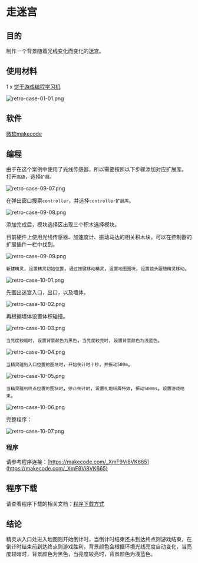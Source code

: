 ﻿# 走迷宫

## 目的

制作一个背景随着光线变化而变化的迷宫。

## 使用材料

1 x [饼干游戏编程学习机](https://item.taobao.com/item.htm?spm=a1z10.5-c-s.w4002-18602834185.82.51a95ccfE1IJt1&id=644090757603)

![retro-case-01-01.png](https://wiki-media-ef.oss-cn-hongkong.aliyuncs.com/docs/retroarcade/images/retro-case-01-01.png)

## 软件

[微软makecode](https://arcade.makecode.com/)

## 编程

由于在这个案例中使用了光线传感器，所以需要按照以下步骤添加对应扩展库。
打开`高级`，选择`扩展`。

![retro-case-09-07.png](https://wiki-media-ef.oss-cn-hongkong.aliyuncs.com/docs/retroarcade/images/retro-case-09-07.png)

在弹出窗口搜索`controller`，并选择`controller扩展库`。

![retro-case-09-08.png](https://wiki-media-ef.oss-cn-hongkong.aliyuncs.com/docs/retroarcade/images/retro-case-09-08.png)

添加完成后，模块选择区出现三个积木选择模块。

目前硬件上使用光线传感器、加速度计、振动马达的相关积木块，可以在控制器的扩展插件一栏中找到。

![retro-case-09-09.png](https://wiki-media-ef.oss-cn-hongkong.aliyuncs.com/docs/retroarcade/images/retro-case-09-09.png)

`新建精灵`，`设置精灵初始位置`，`通过按键移动精灵`，`设置地图图块`，`设置镜头跟随精灵移动`。

![retro-case-10-01.png](https://wiki-media-ef.oss-cn-hongkong.aliyuncs.com/docs/retroarcade/images/retro-case-10-01.png)

先画出迷宫入口，出口，以及墙体。

![retro-case-10-02.png](https://wiki-media-ef.oss-cn-hongkong.aliyuncs.com/docs/retroarcade/images/retro-case-10-02.png)

再根据墙体设置体积碰撞。

![retro-case-10-03.png](https://wiki-media-ef.oss-cn-hongkong.aliyuncs.com/docs/retroarcade/images/retro-case-10-03.png)

`当亮度较暗时`，`设置背景颜色为黑色`，`当亮度较亮时`，`设置背景颜色为浅蓝色`。

![retro-case-10-04.png](https://wiki-media-ef.oss-cn-hongkong.aliyuncs.com/docs/retroarcade/images/retro-case-10-04.png)


`当精灵碰到入口位置的图块时`，`开始倒计时十秒`，`并振动500m`。

![retro-case-10-05.png](https://wiki-media-ef.oss-cn-hongkong.aliyuncs.com/docs/retroarcade/images/retro-case-10-05.png)

`当精灵碰到终点位置的图块时`，`停止倒计时`，`设置礼炮纸屑特效`，`振动500ms`，`设置游戏结束`。

![retro-case-10-06.png](https://wiki-media-ef.oss-cn-hongkong.aliyuncs.com/docs/retroarcade/images/retro-case-10-06.png)

完整程序：

![retro-case-10-07.png](https://wiki-media-ef.oss-cn-hongkong.aliyuncs.com/docs/retroarcade/images/retro-case-10-07.png)

### 程序


请参考程序连接：[https://makecode.com/_XmF9Vi8VK665](https://makecode.com/_XmF9Vi8VK665)


## 程序下载

请查看程序下载的相关文档：[程序下载方式](https://www.yuque.com/elecfreaks-learn/retro/wxo25w)

## 结论

精灵从入口处进入地图则开始倒计时，当倒计时结束还未到达终点则游戏结束，在倒计时结束前到达终点则游戏胜利，背景颜色会根据环境光线亮度自动变化，当亮度较暗时，背景颜色为黑色，当亮度较亮时，背景颜色为浅蓝色。
